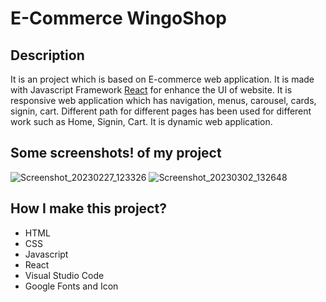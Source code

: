 # E-Commerce WingoShop
## Description 
It is an project which is based on E-commerce web application. It is made with Javascript Framework [React](https://beta.reactjs.org/) for enhance the UI of website. It is responsive web application which has navigation, menus, carousel, cards, signin, cart. Different path for different pages has been used for different work such as Home, Signin, Cart. It is dynamic web application. 
## Some screenshots! of my project 
![Screenshot_20230227_123326](https://user-images.githubusercontent.com/89608254/222376147-7d617754-56d8-439f-af60-6711fe403eef.png)
![Screenshot_20230302_132648](https://user-images.githubusercontent.com/89608254/222375835-b5838952-d742-40a0-bfdc-e8f8df249fd9.png)
## How I make this project?
- HTML 
- CSS
- Javascript
- React
- Visual Studio Code
- Google Fonts and Icon


